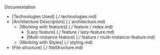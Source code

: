 ﻿Documentation

* [Technologies Used] (./ technologies.md)
* [Architecture Description] (./ architecture.md)
  * [Working with features] (./ feature / index.md)
    * [Lazy feature] (./ feature / lazy-feature.md)
    * [Multi-instance feature] (./ feature / multi-instance-feature.md)
  * [Working with Styles] (./ styling.md)
* [File structure] (./ fileStructure.md)